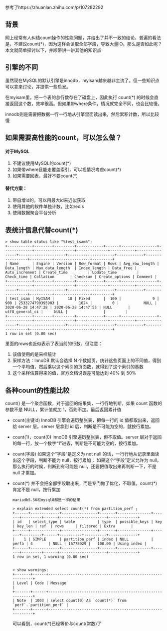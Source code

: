 参考了https://zhuanlan.zhihu.com/p/107282292

## 背景

网上经常有人纠结count操作的性能问题，并给出了并不一致的结论。普遍的看法是，不建议count(*)，因为这样会读取全部字段，导致大量IO。那么是否如此呢？本文就简单探讨以下，并顺带讲一讲其他的知识点

## 引擎的不同

虽然现在MySQL的默认引擎是innodb，myisam越来越非主流了。但一些知识点可以拿来讨论，并提供一些启发。

在myisam里，把一个表的总行数存在了磁盘上，因此执行 count(*) 的时候会直接返回这个数，效率很高。但如果带where条件，情况就完全不同，也会比较慢。

innodb则是需要把数据一行一行地从引擎里面读出来，然后累积计数，所以比较慢

## 如果需要高性能的count，可以怎么做？

#### 对于MySQL

1. 不建议使用MySQL的count(*)
2. 如果带where且能走覆盖索引，可以视情况考虑count(*)
3. 如果需要回表，最好不要count(*)

#### 替代方案：

1. 带自增id的，可以用最大id来近似获取
2. 使用其他的软件单独计数，比如redis
3. 使用数据聚合平台分析

## 表统计信息代替count(*)

```
> show table status like "%test_isam%";
+-----------+--------+---------+------------+------+----------------+-------------+------------------+--------------+-----------+----------------+---------------------+---------------------+------------+-----------------+----------+----------------+---------+
| Name      | Engine | Version | Row_format | Rows | Avg_row_length | Data_length | Max_data_length  | Index_length | Data_free | Auto_increment | Create_time         | Update_time         | Check_time | Collation       | Checksum | Create_options | Comment |
+-----------+--------+---------+------------+------+----------------+-------------+------------------+--------------+-----------+----------------+---------------------+---------------------+------------+-----------------+----------+----------------+---------+
| test_isam | MyISAM |      10 | Fixed      |  100 |              9 |         900 | 2533274790395903 |         1024 |         0 |           NULL | 2020-06-28 14:47:28 | 2020-06-28 14:47:53 | NULL       | utf8_general_ci |     NULL |                |         |
+-----------+--------+---------+------------+------+----------------+-------------+------------------+--------------+-----------+----------------+---------------------+---------------------+------------+-----------------+----------+----------------+---------+
1 row in set (0.00 sec)
```

里面的rows也近似表示了表当前的行数。但注意：

1. 该值使用的是采样统计
2. 采样方法：InnoDB 默认会选择 N 个数据页，统计这些页面上的不同值，得到一个平均值，然后乘以这个索引的页面数，就得到了这个索引的基数
3. 这个采样估算得来的值，官方文档说误差可能达到 40% 到 50%

## 各种count的性能比较

count() 是一个聚合函数，对于返回的结果集，一行行地判断，如果 count 函数的参数不是 NULL，累计值就加 1，否则不加。最后返回累计值

- count(主键id)
  InnoDB 引擎会遍历整张表，把每一行的 id 值都取出来，返回给 server 层。server 层拿到 id 后，判断是不可能为空的，就按行累加。

- count(1)，count(0)
  InnoDB 引擎遍历整张表，但不取值。server 层对于返回的每一行，放一个数字“1”进去，判断是不可能为空的，按行累加。

- count(字段)
  如果这个“字段”是定义为 not null 的话，一行行地从记录里面读出这个字段，判断不能为 null，按行累加；
  如果这个“字段”定义允许为 null，那么执行的时候，判断到有可能是 null，还要把值取出来再判断一下，不是 null 才累加。

- count(\*)
  并不会把全部字段取出来，而是专门做了优化，不取值。count(*) 肯定不是 null，按行累加

  ```
  mariadb5.56和mysql8都是一样的结果
  
  > explain extended select count(*) from partition_perf ;
  +------+-------------+----------------+-------+---------------+-------+---------+------+----------+----------+-------------+
  | id   | select_type | table          | type  | possible_keys | key   | key_len | ref  | rows     | filtered | Extra       |
  +------+-------------+----------------+-------+---------------+-------+---------+------+----------+----------+-------------+
  |    1 | SIMPLE      | partition_perf | index | NULL          | perfa | 4       | NULL | 16778029 |   100.00 | Using index |
  +------+-------------+----------------+-------+---------------+-------+---------+------+----------+----------+-------------+
  1 row in set, 1 warning (0.00 sec)
  
  
  > show warnings;
  +-------+------+------------------------------------------------------------+
  | Level | Code | Message                                                    |
  +-------+------+------------------------------------------------------------+
  | Note  | 1003 | select count(0) AS `count(*)` from `perf`.`partition_perf` |
  +-------+------+------------------------------------------------------------+
  ```

  可以看到，count(\*)已经等价与count(常数)了